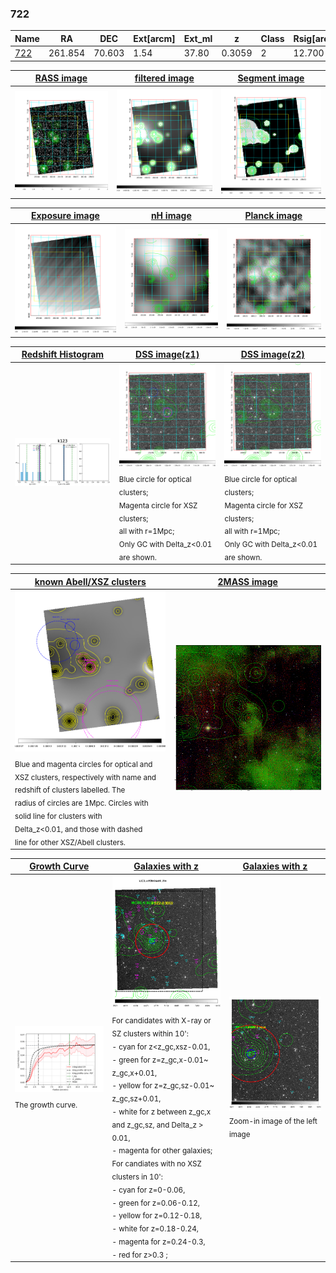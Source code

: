 <div STYLE="page-break-after: always;"></div>

### 722

|Name          |RA          |DEC      | Ext[arcm] | Ext_ml | z    | Class| Rsig[arcmin] | CRsig[c/s] | CR500[c/s] | R500[Mpc] |L500[erg/s]|F500[erg/s/cm^2]| M500[Msun]|Tx[keV]|beta|GC(XSZ,Delta_z<0.01)| GC(OPT,Delta_z<0.01)|GC|alias|
|--------------|------------|------------|---|---|-----------|--------|------|------|----|----|----|----|----|----|----|----|----|----|---|
|[722](script/722.md)     | 261.854       | 70.603       | 1.54    | 37.80   | 0.3059 | 2   | 12.700 |0.054 |0.048 |0.998 |2.861e+44 |9.481e-13 |3.867e+14 |5.460 |0.709 |Tar, |Wen, |Tar, |k123|

|[RASS image](../image/722/722_img.pdf)|[filtered image](../image/722/722_fil.pdf)|[Segment image](../image/722/722_seg.pdf)|
|-------------------|--------------------|-------------------|
| <img src="../image/722/722_img.png" width="300">  | <img src="../image/722/722_fil.png" width="300">   | <img src="../image/722/722_seg.png" width="300">  |

|[Exposure image](../image/722/722_mex.pdf)| [nH image](../image/722/722_nh.pdf)| [Planck image](../image/722/722_p.pdf)|
|-------------------|--------------------|-------------------|
|<img src="../image/722/722_mex.png" width="300">   | <img src="../image/722/722_nh.png" width="300">    | <img src="../image/722/722_p.png" width="300"> |

|[Redshift Histogram](../image/722/722_zg.pdf) | [DSS image(z1)](../image/722/722_dss_z1.pdf)      |  [DSS image(z2)](../image/722/722_dss_z2.pdf)    |
|-------------------|--------------------|-------------------|
|<img src="../image/722/722_zg.png" width="300"> |<img src="../image/722/722_dss_z1.png" width="300"> <sub><br>Blue circle for optical clusters; <br>Magenta circle for XSZ clusters; <br>all with r=1Mpc; <br>Only GC with Delta_z<0.01 are shown. </sub>| <img src="../image/722/722_dss_z2.png" width="300"><sub><br>Blue circle for optical clusters; <br>Magenta circle for XSZ clusters; <br>all with r=1Mpc; <br>Only GC with Delta_z<0.01 are shown. </sub> |

|[known Abell/XSZ clusters](../image/722/722_m.pdf) | [2MASS image](../image/722/722_2mass.pdf)      |
|-------------------|-------------------|
|<img src=../image/722/722_m.png width="300"> <sub><br>Blue and magenta circles for optical and <br>XSZ clusters, respectively with name and <br>redshift of clusters labelled. The <br>radius of circles are 1Mpc. Circles with <br>solid line for clusters with <br>Delta_z<0.01, and those with dashed <br>line for other XSZ/Abell clusters.        </sub>|<img src="../image/722/722_2mass.png" width="300">  |

|[Growth Curve](../image/722/722_gca_all.png) |[Galaxies with z](../image/722/722_opt_ned.pdf) |[Galaxies with z](../image/722/722_opt_ned_zoom.pdf) |
|-------------------|-------------------|-------------------|
| <img src="../image/722/722_gca_all.png" width="300"> <sub><br>The growth curve.</sub>| <img src=../image/722/722_opt_ned.png width="300"> <br><sub> For candidates with X-ray or SZ clusters within 10': <br> - cyan for z<z_gc,xsz-0.01, <br> - green for z=z_gc,x-0.01~ z_gc,x+0.01, <br> - yellow for z=z_gc,sz-0.01~ z_gc,sz+0.01, <br> - white for z between z_gc,x and z_gc,sz, and Delta_z > 0.01, <br> - magenta for other galaxies; <br>For candiates with no XSZ clusters in 10': <br> - cyan for z=0-0.06, <br> - green for z=0.06-0.12, <br> - yellow for z=0.12-0.18, <br> - white for z=0.18-0.24, <br> - magenta for z=0.24-0.3, <br> - red for z>0.3 ;  </sub>|<img src=../image/722/722_opt_ned_zoom.png width="300">  <br><sub> Zoom-in image of the left image</sub>|




